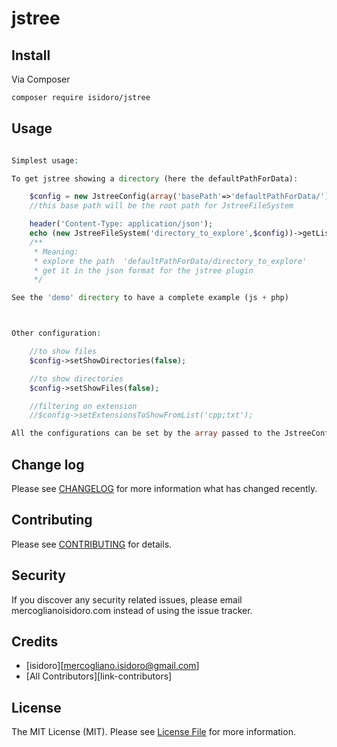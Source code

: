# jstree



## Install

Via Composer

``` bash
composer require isidoro/jstree
```

## Usage

``` php

Simplest usage:

To get jstree showing a directory (here the defaultPathForData):  

    $config = new JstreeConfig(array('basePath'=>'defaultPathForData/'));
    //this base path will be the root path for JstreeFileSystem

    header('Content-Type: application/json');
    echo (new JstreeFileSystem('directory_to_explore',$config))->getList();
    /**
     * Meaning:
     * explore the path  'defaultPathForData/directory_to_explore'
     * get it in the json format for the jstree plugin
     */

See the 'demo' directory to have a complete example (js + php)



Other configuration:

    //to show files
    $config->setShowDirectories(false);

    //to show directories
    $config->setShowFiles(false);

    //filtering on extension
    //$config->setExtensionsToShowFromList('cpp;txt');

All the configurations can be set by the array passed to the JstreeConfig constructor.

```

## Change log

Please see [CHANGELOG](CHANGELOG.md) for more information what has changed recently.

## Contributing

Please see [CONTRIBUTING](CONTRIBUTING.md) for details.

## Security

If you discover any security related issues, please email mercoglianoisidoro.com instead of using the issue tracker.

## Credits

- [isidoro][mercogliano.isidoro@gmail.com]
- [All Contributors][link-contributors]

## License

The MIT License (MIT). Please see [License File](LICENSE.md) for more information.


